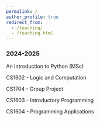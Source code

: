 ```yaml
---
permalink: /
author_profile: true
redirect_from: 
  - /teaching/
  - /teaching.html
---
```


### 2024-2025

An Introduction to Python (MSc) 

CS1602 - Logic and Computation

CS1704 - Group Project

CS1603 - Introductory Programming

CS1604 - Programming Applications
